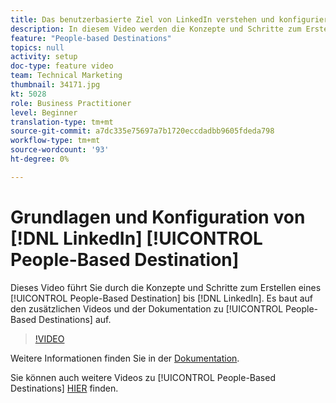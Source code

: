 ```yaml
---
title: Das benutzerbasierte Ziel von LinkedIn verstehen und konfigurieren
description: In diesem Video werden die Konzepte und Schritte zum Erstellen eines benutzerbasierten Ziels für LinkedIn erläutert. Er baut auf den zusätzlichen Videos und der Dokumentation zu People-Based Destination auf.
feature: "People-based Destinations"
topics: null
activity: setup
doc-type: feature video
team: Technical Marketing
thumbnail: 34171.jpg
kt: 5028
role: Business Practitioner
level: Beginner
translation-type: tm+mt
source-git-commit: a7dc335e75697a7b1720eccdadbb9605fdeda798
workflow-type: tm+mt
source-wordcount: '93'
ht-degree: 0%

---
```



# Grundlagen und Konfiguration von [!DNL LinkedIn] [!UICONTROL People-Based Destination]

Dieses Video führt Sie durch die Konzepte und Schritte zum Erstellen eines [!UICONTROL People-Based Destination] bis [!DNL LinkedIn]. Es baut auf den zusätzlichen Videos und der Dokumentation zu [!UICONTROL People-Based Destinations] auf.

>[!VIDEO](https://video.tv.adobe.com/v/34171/?quality=12)

Weitere Informationen finden Sie in der [Dokumentation](https://docs.adobe.com/content/help/en/audience-manager/user-guide/features/destinations/people-based/people-based-destinations-overview.html).

Sie können auch weitere Videos zu [!UICONTROL People-Based Destinations] [HIER](https://adobe.ly/aamlearnpbd) finden.
